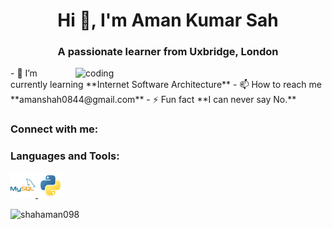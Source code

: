 <h1 align="center">Hi 👋, I'm Aman Kumar Sah</h1>
<h3 align="center">A passionate learner from Uxbridge, London</h3>
<img align="right" alt="coding" width="400" src="https://www.bing.com/th/id/OGC.2c41f9b5411045e59ef08bbe5045773e?pid=1.7&rurl=https%3a%2f%2fcdn.dribbble.com%2fusers%2f926537%2fscreenshots%2f4502924%2fpython-2.gif&ehk=i83YuhE1GIHkrZR9g5vC8GTwvYWDuLr%2fOqjeeNlrvFM%3d">
- 🌱 I’m currently learning **Internet Software Architecture**
- 📫 How to reach me **amanshah0844@gmail.com**
- ⚡ Fun fact **I can never say No.**
<h3 align="left">Connect with me:</h3>
<p align="left">
</p>
<h3 align="left">Languages and Tools:</h3>
<p align="left"> <a href="https://www.mysql.com/" target="_blank" rel="noreferrer"> <img src="https://raw.githubusercontent.com/devicons/devicon/master/icons/mysql/mysql-original-wordmark.svg" alt="mysql" width="40" height="40"/> </a> <a href="https://www.python.org" target="_blank" rel="noreferrer"> <img src="https://raw.githubusercontent.com/devicons/devicon/master/icons/python/python-original.svg" alt="python" width="40" height="40"/> </a> </p>
<p><img align="center" src="https://github-readme-streak-stats.herokuapp.com/?user=shahaman098&" alt="shahaman098" /></p>
